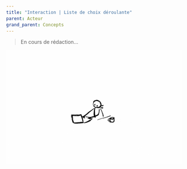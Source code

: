 ```yaml
---
title: "Interaction | Liste de choix déroulante"
parent: Acteur
grand_parent: Concepts
---
```



> En cours de rédaction...

![SynApps](../../assets/under-progress.gif)

